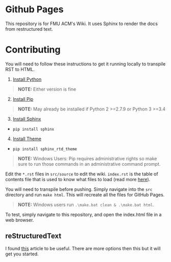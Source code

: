 # Github Pages

This repository is for FMU ACM's Wiki. It uses Sphinx to render the docs from restructured text.

# Contributing

You will need to follow these instructions to get it running locally to transpile RST to HTML.

1. [Install Python](https://www.python.org/downloads/)

>**NOTE:** Either version is fine

2. [Install Pip](https://pip.pypa.io/en/stable/installing/) 

>**NOTE:** May already be installed if Python 2 >=2.7.9 or Python 3 >=3.4

3. [Install Sphinx](http://www.sphinx-doc.org/en/stable/install.html)
  * `pip install sphinx`
4. [Install Theme](https://github.com/snide/sphinx_rtd_theme)
  * `pip install sphinx_rtd_theme`

>**NOTE:** Windows Users: Pip requires administrative rights so make sure to run those commands in an administrative command prompt.

Edit the `*.rst` files in `src/source` to edit the wiki. `index.rst` is the table of contents file that is used to know what files to load (read more [here](http://www.sphinx-doc.org/en/stable/markup/toctree.html)).

You will need to transpile before pushing. Simply navigate into the `src` directory and run `make html`. This will recreate all the files for GitHub Pages.

>**NOTE:** Windows users run `.\make.bat clean & .\make.bat html`.

To test, simply navigate to this repository, and open the index.html file in a web browser.

## reStructuredText

I found [this](http://www.sphinx-doc.org/en/stable/rest.html) article to be useful. There are more options then this but it will get you started. 
